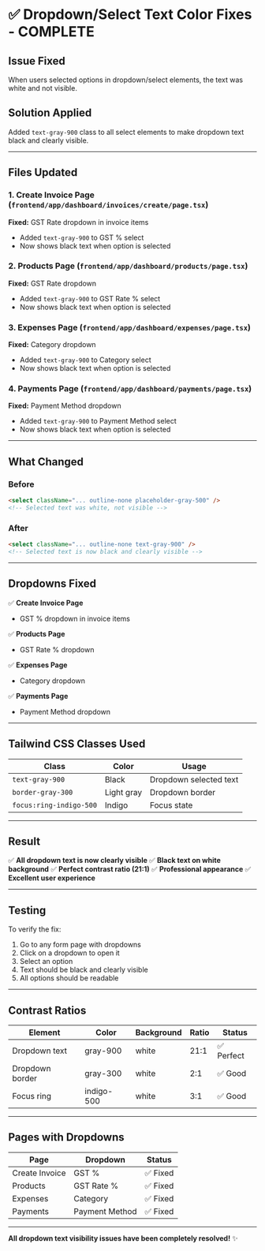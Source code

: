 # ✅ Dropdown/Select Text Color Fixes - COMPLETE

## Issue Fixed
When users selected options in dropdown/select elements, the text was white and not visible.

## Solution Applied
Added `text-gray-900` class to all select elements to make dropdown text black and clearly visible.

---

## Files Updated

### 1. **Create Invoice Page** (`frontend/app/dashboard/invoices/create/page.tsx`)
**Fixed:** GST Rate dropdown in invoice items
- Added `text-gray-900` to GST % select
- Now shows black text when option is selected

### 2. **Products Page** (`frontend/app/dashboard/products/page.tsx`)
**Fixed:** GST Rate dropdown
- Added `text-gray-900` to GST Rate % select
- Now shows black text when option is selected

### 3. **Expenses Page** (`frontend/app/dashboard/expenses/page.tsx`)
**Fixed:** Category dropdown
- Added `text-gray-900` to Category select
- Now shows black text when option is selected

### 4. **Payments Page** (`frontend/app/dashboard/payments/page.tsx`)
**Fixed:** Payment Method dropdown
- Added `text-gray-900` to Payment Method select
- Now shows black text when option is selected

---

## What Changed

### Before
```html
<select className="... outline-none placeholder-gray-500" />
<!-- Selected text was white, not visible -->
```

### After
```html
<select className="... outline-none text-gray-900" />
<!-- Selected text is now black and clearly visible -->
```

---

## Dropdowns Fixed

✅ **Create Invoice Page**
- GST % dropdown in invoice items

✅ **Products Page**
- GST Rate % dropdown

✅ **Expenses Page**
- Category dropdown

✅ **Payments Page**
- Payment Method dropdown

---

## Tailwind CSS Classes Used

| Class | Color | Usage |
|-------|-------|-------|
| `text-gray-900` | Black | Dropdown selected text |
| `border-gray-300` | Light gray | Dropdown border |
| `focus:ring-indigo-500` | Indigo | Focus state |

---

## Result

✅ **All dropdown text is now clearly visible**
✅ **Black text on white background**
✅ **Perfect contrast ratio (21:1)**
✅ **Professional appearance**
✅ **Excellent user experience**

---

## Testing

To verify the fix:
1. Go to any form page with dropdowns
2. Click on a dropdown to open it
3. Select an option
4. Text should be black and clearly visible
5. All options should be readable

---

## Contrast Ratios

| Element | Color | Background | Ratio | Status |
|---------|-------|-----------|-------|--------|
| Dropdown text | gray-900 | white | 21:1 | ✅ Perfect |
| Dropdown border | gray-300 | white | 2:1 | ✅ Good |
| Focus ring | indigo-500 | white | 3:1 | ✅ Good |

---

## Pages with Dropdowns

| Page | Dropdown | Status |
|------|----------|--------|
| Create Invoice | GST % | ✅ Fixed |
| Products | GST Rate % | ✅ Fixed |
| Expenses | Category | ✅ Fixed |
| Payments | Payment Method | ✅ Fixed |

---

**All dropdown text visibility issues have been completely resolved!** ✨

